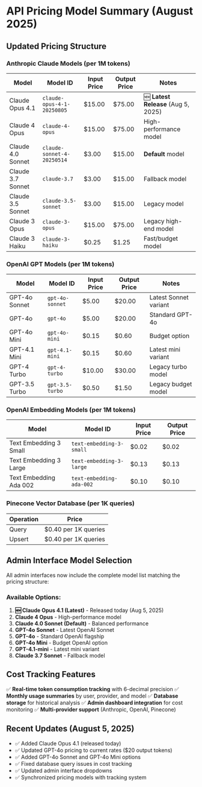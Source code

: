 # API Pricing Model Summary (August 2025)

## Updated Pricing Structure

### Anthropic Claude Models (per 1M tokens)

| Model | Model ID | Input Price | Output Price | Notes |
|-------|----------|-------------|--------------|-------|
| Claude Opus 4.1 | `claude-opus-4-1-20250805` | $15.00 | $75.00 | 🆕 **Latest Release** (Aug 5, 2025) |
| Claude 4 Opus | `claude-4-opus` | $15.00 | $75.00 | High-performance model |
| Claude 4.0 Sonnet | `claude-sonnet-4-20250514` | $3.00 | $15.00 | **Default** model |
| Claude 3.7 Sonnet | `claude-3.7` | $3.00 | $15.00 | Fallback model |
| Claude 3.5 Sonnet | `claude-3.5-sonnet` | $3.00 | $15.00 | Legacy model |
| Claude 3 Opus | `claude-3-opus` | $15.00 | $75.00 | Legacy high-end model |
| Claude 3 Haiku | `claude-3-haiku` | $0.25 | $1.25 | Fast/budget model |

### OpenAI GPT Models (per 1M tokens)

| Model | Model ID | Input Price | Output Price | Notes |
|-------|----------|-------------|--------------|-------|
| GPT-4o Sonnet | `gpt-4o-sonnet` | $5.00 | $20.00 | Latest Sonnet variant |
| GPT-4o | `gpt-4o` | $5.00 | $20.00 | Standard GPT-4o |
| GPT-4o Mini | `gpt-4o-mini` | $0.15 | $0.60 | Budget option |
| GPT-4.1 Mini | `gpt-4.1-mini` | $0.15 | $0.60 | Latest mini variant |
| GPT-4 Turbo | `gpt-4-turbo` | $10.00 | $30.00 | Legacy turbo model |
| GPT-3.5 Turbo | `gpt-3.5-turbo` | $0.50 | $1.50 | Legacy budget model |

### OpenAI Embedding Models (per 1M tokens)

| Model | Model ID | Input Price | Output Price |
|-------|----------|-------------|--------------|
| Text Embedding 3 Small | `text-embedding-3-small` | $0.02 | $0.02 |
| Text Embedding 3 Large | `text-embedding-3-large` | $0.13 | $0.13 |
| Text Embedding Ada 002 | `text-embedding-ada-002` | $0.10 | $0.10 |

### Pinecone Vector Database (per 1K queries)

| Operation | Price |
|-----------|-------|
| Query | $0.40 per 1K queries |
| Upsert | $0.40 per 1K queries |

## Admin Interface Model Selection

All admin interfaces now include the complete model list matching the pricing structure:

### Available Options:
1. **🆕 Claude Opus 4.1 (Latest)** - Released today (Aug 5, 2025)
2. **Claude 4 Opus** - High-performance model
3. **Claude 4.0 Sonnet (Default)** - Balanced performance
4. **GPT-4o Sonnet** - Latest OpenAI Sonnet
5. **GPT-4o** - Standard OpenAI flagship
6. **GPT-4o Mini** - Budget OpenAI option
7. **GPT-4.1-mini** - Latest mini variant
8. **Claude 3.7 Sonnet** - Fallback model

## Cost Tracking Features

✅ **Real-time token consumption tracking** with 6-decimal precision
✅ **Monthly usage summaries** by user, provider, and model
✅ **Database storage** for historical analysis
✅ **Admin dashboard integration** for cost monitoring
✅ **Multi-provider support** (Anthropic, OpenAI, Pinecone)

## Recent Updates (August 5, 2025)

- ✅ Added Claude Opus 4.1 (released today)
- ✅ Updated GPT-4o pricing to current rates ($20 output tokens)
- ✅ Added GPT-4o Sonnet and GPT-4o Mini options
- ✅ Fixed database query issues in cost tracking
- ✅ Updated admin interface dropdowns
- ✅ Synchronized pricing models with tracking system